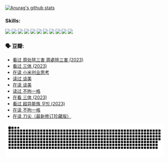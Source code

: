 
[![Anurag's github stats](https://github-readme-stats.vercel.app/api?username=w940853815)](https://github.com/anuraghazra/github-readme-stats)

### Skills:

<code><img height="32" src="https://cdn.jsdelivr.net/npm/simple-icons@v5/icons/python.svg"></code>
<code><img height="32" src="https://cdn.jsdelivr.net/npm/simple-icons@v5/icons/javascript.svg"></code>
<code><img height="32" src="https://cdn.jsdelivr.net/npm/simple-icons@v5/icons/django.svg"></code>
<code><img height="32" src="https://cdn.jsdelivr.net/npm/simple-icons@v5/icons/flask.svg"></code>
<code><img height="32" src="https://cdn.jsdelivr.net/npm/simple-icons@v5/icons/vuetify.svg"></code>
<code><img height="32" src="https://cdn.jsdelivr.net/npm/simple-icons@v5/icons/git.svg"></code>
<code><img height="32" src="https://cdn.jsdelivr.net/npm/simple-icons@v5/icons/docker.svg"></code>
<code><img height="32" src="https://cdn.jsdelivr.net/npm/simple-icons@v5/icons/postgresql.svg"></code>
<code><img height="32" src="https://cdn.jsdelivr.net/npm/simple-icons@v5/icons/elasticsearch.svg"></code>
<code><img height="32" src="https://cdn.jsdelivr.net/npm/simple-icons@v5/icons/macos.svg"></code>
<code><img height="32" src="https://cdn.jsdelivr.net/npm/simple-icons@v5/icons/linux.svg"></code>

### 🗣 豆瓣:

<!-- DOUBAN-ACTIVITIES:START -->
- [看过 周处除三害 周處除三害‎ (2023)](https://www.douban.com/people/136069238/status/4575646701/?_i=13363148)
- [看过 三体‎ (2023)](https://www.douban.com/people/136069238/status/4574263039/?_i=13363148)
- [在读 小米创业思考](https://www.douban.com/people/136069238/status/4572047905/?_i=13363148)
- [读过 谈美](https://www.douban.com/people/136069238/status/4572047629/?_i=13363148)
- [在读 谈美](https://www.douban.com/people/136069238/status/4560861771/?_i=13363148)
- [读过 不拘一格](https://www.douban.com/people/136069238/status/4560861445/?_i=13363148)
- [在看 三体‎ (2023)](https://www.douban.com/people/136069238/status/4558185093/?_i=13363148)
- [看过 超异能族 무빙‎ (2023)](https://www.douban.com/people/136069238/status/4556824186/?_i=13363148)
- [在读 不拘一格](https://www.douban.com/people/136069238/status/4541712161/?_i=13363148)
- [在读 刀尖（最新修订珍藏版）](https://www.douban.com/people/136069238/status/4541711339/?_i=13363148)
<!-- DOUBAN-ACTIVITIES:END -->


![Snake animation](https://raw.githubusercontent.com/w940853815/w940853815/output/github-contribution-grid-snake.svg)

<!--
**w940853815/w940853815** is a ✨ _special_ ✨ repository because its `README.md` (this file) appears on your GitHub profile.

Here are some ideas to get you started:

- 🔭 I’m currently working on ...
- 🌱 I’m currently learning ...
- 👯 I’m looking to collaborate on ...
- 🤔 I’m looking for help with ...
- 💬 Ask me about ...
- 📫 How to reach me: ...
- 😄 Pronouns: ...
- ⚡ Fun fact: ...
-->
